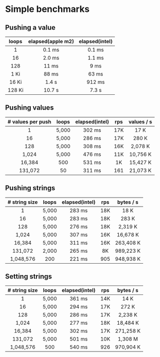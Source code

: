 # Simple benchmarks

## Pushing a value

| loops  | elapsed(apple m2) | elapsed(intel) |
|:------:|:-----------------:|:--------------:|
| 1      |  0.1 ms           |   0.1 ms       |
| 16     |  2.0 ms           |   1.1 ms       |
| 128    | 11   ms           |   9   ms       |
| 1 Ki   | 88   ms           |  63   ms       |
| 16 Ki  |  1.4 s            | 912   ms       |
| 128 Ki | 10.7 s            | 7.3   s        |

## Pushing values

| # values per push | loops | elapsed(intel) | rps | values / s |
|:-----------------:|:-----:|:--------------:|:---:|:----------:|
| 1                 | 5,000 | 302 ms         | 17K |     17 K   |
| 16                | 5,000 | 286 ms         | 17K |    280 K   |
| 128               | 5,000 | 308 ms         | 16K |  2,078 K   |
| 1,024             | 5,000 | 476 ms         | 11K | 10,756 K   |
| 16,384            |   500 | 531 ms         |  1K | 15,427 K   |
| 131,072           |    50 | 311 ms         | 161 | 21,073 K   |

## Pushing strings

| # string size     | loops | elapsed(intel) | rps | bytes / s  |
|:-----------------:|:-----:|:--------------:|:---:|:----------:|
| 1                 | 5,000 | 283 ms         | 18K |      18 K  |
| 16                | 5,000 | 283 ms         | 18K |     283 K  |
| 128               | 5,000 | 276 ms         | 18K |   2,319 K  |
| 1,024             | 5,000 | 307 ms         | 16K |  16,678 K  |
| 16,384            | 5,000 | 311 ms         | 16K | 263,408 K  |
| 131,072           | 2,000 | 265 ms         |  8K | 989,223 K  |
| 1,048,576         |   200 | 221 ms         | 905 | 948,938 K  |

## Setting strings

| # string size     | loops | elapsed(intel) | rps | bytes / s  |
|:-----------------:|:-----:|:--------------:|:---:|:----------:|
| 1                 | 5,000 | 361 ms         | 14K |      14 K  |
| 16                | 5,000 | 294 ms         | 17K |     272 K  |
| 128               | 5,000 | 286 ms         | 17K |   2,238 K  |
| 1,024             | 5,000 | 277 ms         | 18K |  18,484 K  |
| 16,384            | 5,000 | 302 ms         | 17K | 271,258 K  |
| 131,072           | 5,000 | 501 ms         | 10K |   1,308 M  |
| 1,048,576         |   500 | 540 ms         | 926 | 970,904 K  |
